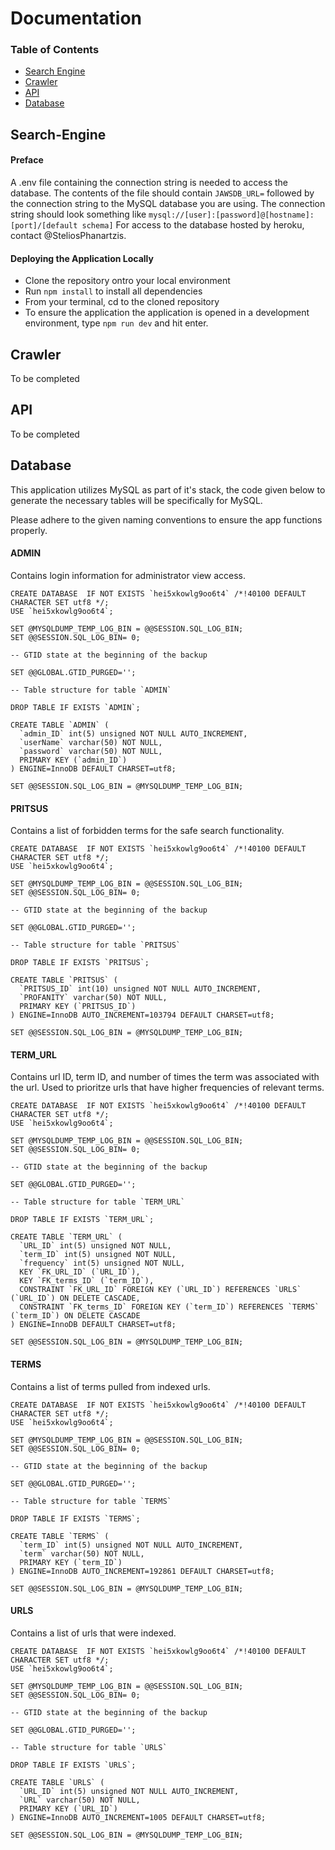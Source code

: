 # Documentation

### Table of Contents
 * [Search Engine](#Search-Engine) 
 * [Crawler](#Crawler)
 * [API](#API)
 * [Database](#Database)

## Search-Engine

#### Preface
A .env file containing the connection string is needed to access the database. 
The contents of the file should contain `JAWSDB_URL=` followed by the connection string to the MySQL database you are using.
The connection string should look something like `mysql://[user]:[password]@[hostname]:[port]/[default schema]`
For access to the database hosted by heroku, contact @SteliosPhanartzis.

#### Deploying the Application Locally
* Clone the repository ontro your local environment
* Run `npm install` to install all dependencies
* From your terminal, cd to the cloned repository
* To ensure the application the application is opened in a development environment, type `npm run dev` and hit enter. 

## Crawler
To be completed

## API
To be completed

## Database
This application utilizes MySQL as part of it's stack, the code given below to generate the necessary tables will be specifically for MySQL.

Please adhere to the given naming conventions to ensure the app functions properly.

#### ADMIN
Contains login information for administrator view access.

```
CREATE DATABASE  IF NOT EXISTS `hei5xkowlg9oo6t4` /*!40100 DEFAULT CHARACTER SET utf8 */;
USE `hei5xkowlg9oo6t4`;

SET @MYSQLDUMP_TEMP_LOG_BIN = @@SESSION.SQL_LOG_BIN;
SET @@SESSION.SQL_LOG_BIN= 0;

-- GTID state at the beginning of the backup 

SET @@GLOBAL.GTID_PURGED='';

-- Table structure for table `ADMIN`

DROP TABLE IF EXISTS `ADMIN`;

CREATE TABLE `ADMIN` (
  `admin_ID` int(5) unsigned NOT NULL AUTO_INCREMENT,
  `userName` varchar(50) NOT NULL,
  `password` varchar(50) NOT NULL,
  PRIMARY KEY (`admin_ID`)
) ENGINE=InnoDB DEFAULT CHARSET=utf8;

SET @@SESSION.SQL_LOG_BIN = @MYSQLDUMP_TEMP_LOG_BIN;
```

#### PRITSUS
Contains a list of forbidden terms for the safe search functionality.

```
CREATE DATABASE  IF NOT EXISTS `hei5xkowlg9oo6t4` /*!40100 DEFAULT CHARACTER SET utf8 */;
USE `hei5xkowlg9oo6t4`;

SET @MYSQLDUMP_TEMP_LOG_BIN = @@SESSION.SQL_LOG_BIN;
SET @@SESSION.SQL_LOG_BIN= 0;

-- GTID state at the beginning of the backup 

SET @@GLOBAL.GTID_PURGED='';

-- Table structure for table `PRITSUS`

DROP TABLE IF EXISTS `PRITSUS`;

CREATE TABLE `PRITSUS` (
  `PRITSUS_ID` int(10) unsigned NOT NULL AUTO_INCREMENT,
  `PROFANITY` varchar(50) NOT NULL,
  PRIMARY KEY (`PRITSUS_ID`)
) ENGINE=InnoDB AUTO_INCREMENT=103794 DEFAULT CHARSET=utf8;

SET @@SESSION.SQL_LOG_BIN = @MYSQLDUMP_TEMP_LOG_BIN;
```

#### TERM_URL
Contains url ID, term ID, and number of times the term was associated with the url. Used to prioritze urls that have higher frequencies of relevant terms.

```
CREATE DATABASE  IF NOT EXISTS `hei5xkowlg9oo6t4` /*!40100 DEFAULT CHARACTER SET utf8 */;
USE `hei5xkowlg9oo6t4`;

SET @MYSQLDUMP_TEMP_LOG_BIN = @@SESSION.SQL_LOG_BIN;
SET @@SESSION.SQL_LOG_BIN= 0;

-- GTID state at the beginning of the backup 

SET @@GLOBAL.GTID_PURGED='';

-- Table structure for table `TERM_URL`

DROP TABLE IF EXISTS `TERM_URL`;

CREATE TABLE `TERM_URL` (
  `URL_ID` int(5) unsigned NOT NULL,
  `term_ID` int(5) unsigned NOT NULL,
  `frequency` int(5) unsigned NOT NULL,
  KEY `FK_URL_ID` (`URL_ID`),
  KEY `FK_terms_ID` (`term_ID`),
  CONSTRAINT `FK_URL_ID` FOREIGN KEY (`URL_ID`) REFERENCES `URLS` (`URL_ID`) ON DELETE CASCADE,
  CONSTRAINT `FK_terms_ID` FOREIGN KEY (`term_ID`) REFERENCES `TERMS` (`term_ID`) ON DELETE CASCADE
) ENGINE=InnoDB DEFAULT CHARSET=utf8;

SET @@SESSION.SQL_LOG_BIN = @MYSQLDUMP_TEMP_LOG_BIN;
```

#### TERMS
Contains a list of terms pulled from indexed urls.

```
CREATE DATABASE  IF NOT EXISTS `hei5xkowlg9oo6t4` /*!40100 DEFAULT CHARACTER SET utf8 */;
USE `hei5xkowlg9oo6t4`;

SET @MYSQLDUMP_TEMP_LOG_BIN = @@SESSION.SQL_LOG_BIN;
SET @@SESSION.SQL_LOG_BIN= 0;

-- GTID state at the beginning of the backup 

SET @@GLOBAL.GTID_PURGED='';

-- Table structure for table `TERMS`

DROP TABLE IF EXISTS `TERMS`;

CREATE TABLE `TERMS` (
  `term_ID` int(5) unsigned NOT NULL AUTO_INCREMENT,
  `term` varchar(50) NOT NULL,
  PRIMARY KEY (`term_ID`)
) ENGINE=InnoDB AUTO_INCREMENT=192861 DEFAULT CHARSET=utf8;

SET @@SESSION.SQL_LOG_BIN = @MYSQLDUMP_TEMP_LOG_BIN;
```

#### URLS
Contains a list of urls that were indexed.
```
CREATE DATABASE  IF NOT EXISTS `hei5xkowlg9oo6t4` /*!40100 DEFAULT CHARACTER SET utf8 */;
USE `hei5xkowlg9oo6t4`;

SET @MYSQLDUMP_TEMP_LOG_BIN = @@SESSION.SQL_LOG_BIN;
SET @@SESSION.SQL_LOG_BIN= 0;

-- GTID state at the beginning of the backup 

SET @@GLOBAL.GTID_PURGED='';

-- Table structure for table `URLS`

DROP TABLE IF EXISTS `URLS`;

CREATE TABLE `URLS` (
  `URL_ID` int(5) unsigned NOT NULL AUTO_INCREMENT,
  `URL` varchar(50) NOT NULL,
  PRIMARY KEY (`URL_ID`)
) ENGINE=InnoDB AUTO_INCREMENT=1005 DEFAULT CHARSET=utf8;

SET @@SESSION.SQL_LOG_BIN = @MYSQLDUMP_TEMP_LOG_BIN;
```